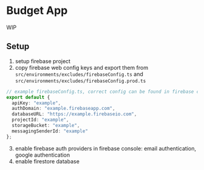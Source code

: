 # Budget App
WIP
## Setup

1. setup firebase project
2. copy firebase web config keys and export them from `src/environments/excludes/firebaseConfig.ts` and `src/environments/excludes/firebaseConfig.prod.ts`

```typescript
// example firebaseConfig.ts, correct config can be found in firebase console
export default {
  apiKey: "example",
  authDomain: "example.firebaseapp.com",
  databaseURL: "https://example.firebaseio.com",
  projectId: "example",
  storageBucket: "example",
  messagingSenderId: "example"
};
```

3. enable firebase auth providers in firebase console: email authentication, google authentication
4. enable firestore database
